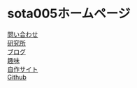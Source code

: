 <DOCTYPE html>
<head>
  <link rel='stylesheet' href='style.css' type='text/css'>
  <script src='home_script.js'></script>
</head>
<body>
<h1>sota005ホームページ</h1>
<a href="https://mail.google.com/mail/?view=cm&to=sotanic005@gmail.com&su=HPからの問い合わせ">問い合わせ</a>
<br>
<a href="https://soutanic.github.io/sotanic.github.io/">研究所</a>
<br>
<a href="https://soutanic005.blogspot.com/">ブログ</a>
<br>
<a href="https://soutanic.github.io/home_hobby/">趣味</a>
<br>
<a href="https://soutanic.github.io/sotanic_site/">自作サイト</a>
<br>
<a href="https://github.com/soutanic/">Github</a>
</body>
